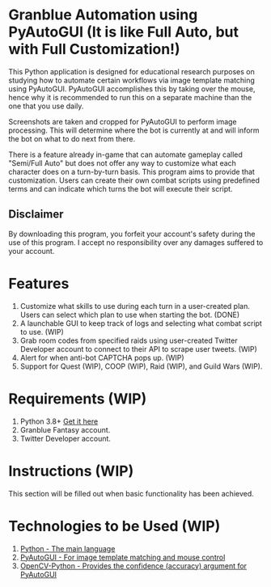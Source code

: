 # Granblue Automation using PyAutoGUI (It is like Full Auto, but with Full Customization!)

This Python application is designed for educational research purposes on studying how to automate certain workflows via image template matching using PyAutoGUI. PyAutoGUI accomplishes this by taking over the mouse, hence why it is recommended to run this on a separate machine than the one that you use daily.

Screenshots are taken and cropped for PyAutoGUI to perform image processing. This will determine where the bot is currently at and will inform the bot on what to do next from there. 

There is a feature already in-game that can automate gameplay called "Semi/Full Auto" but does not offer any way to customize what each character does on a turn-by-turn basis. This program aims to provide that customization. Users can create their own combat scripts using predefined terms and can indicate which turns the bot will execute their script.

## Disclaimer

By downloading this program, you forfeit your account's safety during the use of this program. I accept no responsibility over any damages suffered to your account.

# Features

1. Customize what skills to use during each turn in a user-created plan. Users can select which plan to use when starting the bot. (DONE)
2. A launchable GUI to keep track of logs and selecting what combat script to use. (WIP)
3. Grab room codes from specified raids using user-created Twitter Developer account to connect to their API to scrape user tweets. (WIP)
4. Alert for when anti-bot CAPTCHA pops up. (WIP)
5. Support for Quest (WIP), COOP (WIP), Raid (WIP), and Guild Wars (WIP).

# Requirements (WIP)

1. Python 3.8+ [Get it here](https://www.python.org/downloads/)
2. Granblue Fantasy account.
3. Twitter Developer account.

# Instructions (WIP)

This section will be filled out when basic functionality has been achieved.

# Technologies to be Used (WIP)

1. [Python - The main language](https://www.python.org/)
2. [PyAutoGUI - For image template matching and mouse control](https://pyautogui.readthedocs.io/en/latest/)
3. [OpenCV-Python - Provides the confidence (accuracy) argument for PyAutoGUI](https://pypi.org/project/opencv-python/)

